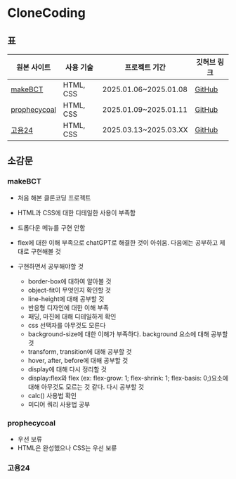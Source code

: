 # CloneCoding

## 표

| 원본 사이트                                   | 사용 기술 | 프로젝트 기간         | 깃허브 링크                                                                 |
| --------------------------------------------- | --------- | --------------------- | --------------------------------------------------------------------------- |
| [makeBCT](https://makebct.net/)               | HTML, CSS | 2025.01.06~2025.01.08 | [GitHub](https://github.com/wonggamggik/CloneCoding/tree/main/makeBCT)      |
| [prophecycoal](https://www.prophecycoal.com/) | HTML, CSS | 2025.01.09~2025.01.11 | [GitHub](https://github.com/wonggamggik/CloneCoding/tree/main/prophecycoal) |
| [고용24](https://m.work24.go.kr/cm/main.do)   | HTML, CSS | 2025.03.13~2025.03.XX | [GitHub](https://github.com/wonggamggik/CloneCoding/tree/main/work24)       |

## 소감문

### makeBCT

- 처음 해본 클론코딩 프로젝트
- HTML과 CSS에 대한 디테일한 사용이 부족함
- 드롭다운 메뉴를 구현 안함
- flex에 대한 이해 부족으로 chatGPT로 해결한 것이 아쉬움. 다음에는 공부하고 제대로 구현해볼 것
- 구현하면서 공부해야할 것

  - border-box에 대하여 알아볼 것
  - object-fit이 무엇인지 확인할 것
  - line-height에 대해 공부할 것
  - 반응형 디자인에 대한 이해 부족
  - 패딩, 마진에 대해 디테일하게 확인
  - css 선택자를 아무것도 모른다
  - background-size에 대한 이해가 부족하다. background 요소에 대해 공부할 것
  - transform, transition에 대해 공부할 것
  - hover, after, before에 대해 공부할 것
  - display에 대해 다시 정리할 것
  - display:flex와 flex (ex: flex-grow: 1; flex-shrink: 1; flex-basis: 0;)요소에 대해 아무것도 모르는 것 같다. 다시 공부할 것
  - calc() 사용법 확인
  - 미디어 쿼리 사용법 공부

### prophecycoal

- 우선 보류
- HTML은 완성했으나 CSS는 우선 보류

### 고용24
